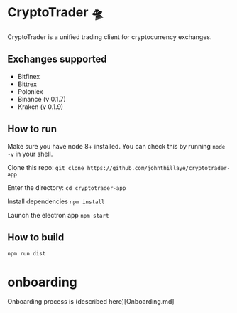 # CryptoTrader 🛸

CryptoTrader is a unified trading client for cryptocurrency exchanges.

## Exchanges supported

- Bitfinex
- Bittrex
- Poloniex
- Binance (v 0.1.7)
- Kraken (v 0.1.9)

## How to run

Make sure you have node 8+ installed. You can check this by running `node -v` in your shell.

Clone this repo:
`git clone https://github.com/johnthillaye/cryptotrader-app`

Enter the directory:
`cd cryptotrader-app`

Install dependencies
`npm install`

Launch the electron app
`npm start`

## How to build 

`npm run dist`


# onboarding

Onboarding process is (described here)[Onboarding.md]